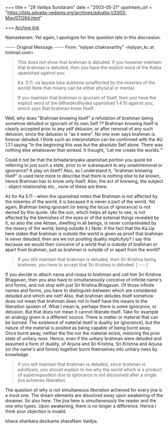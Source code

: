 +++
title = "29 Vaidya Sundaram"
date = "2003-05-21"
upstream_url = "https://lists.advaita-vedanta.org/archives/advaita-l/2003-May/011264.html"

+++
[Archive link](https://lists.advaita-vedanta.org/archives/advaita-l/2003-May/011264.html)

Namaskaram.
 Yet again, I apologize for this question late in this discussion.

----- Original Message -----
From: "kalyan chakravarthy" <kalyan_kc at hotmail.com>

> This does not show that brahman is deluded. If you however maintain that
> brahman is deluded, then you have the explicit word of the Katha upanishad
> against you.
>
> Ka. 5.11. na lipyate loka dukhena  (unaffected by the miseries of the
world)
> Note that misery can be either physical or mental.
>
> If you maintain that brahman is ignorant of Itself, then you have the
> explicit word of the bRhadAraNyaka upanishad 1.4.10 against you, which
says
> that brahman knew Itself.

Well, why does "Brahman knowing itself" a refutation of brahman being
somehow deluded or ignorant of its own Self ?? Brahman knowing itself is
clearly accepted prior to any self delusion, or after removal of any such
delusion, since the delusion is "as it were". No one ever says brahman is
forever deluded. I think such an interpretation can be confirmed with the AU
1.1.1 saying "In the beginning this was but the absolute Self alone. There
was nothing else whatsoever that winked. It thought, 'Let me create the
worlds.'"

Could it not be that the brhadaranyaka upanishad portion you quote be
referring to just such a state, prior to or subsequent to any onset/removal
or ignorance? A play on itself? Also, as I understand it, "brahman knowing
itself" is used here more to describe that there is nothing else to be
known, hence Brahman has to know only itself. Also, the act of knowing, the
subject - object relationship etc., none of these are there.

As for Ka 5.11 - when the upanishad notes that Brahman is not affected by
the miseries of the world, it is because it is never a part of the world.
Yet again, Brahman being  ignorant (or being the locus of ignorance) is not
denied by this quote.
(As the sun, which helps all eyes to see, is not affected by the blemishes
of the eyes or of the external things revealed by it, so also the one Atman,
dwelling in all beings, is never contaminated by the misery of the world,
being outside it.)
Note: if the fact that the Ka.Up here states that brahman is outside the
world is given as proof that brahman is never deluded, then are we not
positing duality implicityly? I say this because we would then conceive of a
world that is outside of brahman or apart from brahman, just as brahman is
outside of or apart from the world?

> If you still maintain that brahman is deluded, then Sri Krishna being
> brahman, you have to accept that Sri Krishna is deluded.
> [ --- ]

If you decide to attach nama and roopa to brahman and call him Sri Krishna
Bhagavan, then you also have to simultaneously conceive of infinite name's
and forms, and not stop with just Sri Krishna Bhagavan. Of those infinite
names and forms, you have to distinguish between which are considered
deluded and which are not!! Also, that brahman deludes itself somehow does
not mean that brahman does not in itself have the means to the liberation
spoken of. What I mean is, perhaps there is some ignorance, or delusion. But
that does not mean it cannot liberate itself. Take for example an analogy
given in a different source. There is matter or material that can be burned.
The existence of material itself is duality (or ignorance), but the nature
of the material is posited as being capable of being burnt away. Once burnt
away, neither the fire nor the material exists, restoring the prior state of
unitary ness. Hence, even if the unitary brahman were deluded and assumed a
form of duality, of Arjuna and Sri Krishna, Sri Krishna and Arjuna (or the
name's and forms) together burnt themselves into unitary-ness by knowledge.

> If you still maintain that brahman is deluded, since brahman is advitIyam,
> you should explain to me why the world which is a product of
superimposition
> due to ignorance is not disssolved after a single jIva achieves
liberation.

The question of why is not simultaneous liberation acheived for every jiva
is a moot one. The dream elements are dissolved away upon awakening of the
dreamer. So also here. The jiva here is simultaneously the reader and the
one who types. Upon awakening, there is no longer a difference. Hence I
think your objection is invalid.

bhava shankara desikame sharaNam
Vaidya.


